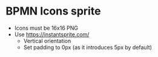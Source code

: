 BPMN Icons sprite
=================
- Icons must be 16x16 PNG
- Use https://instantsprite.com/
    - Vertical orientation
    - Set padding to 0px (as it introduces 5px by default)
